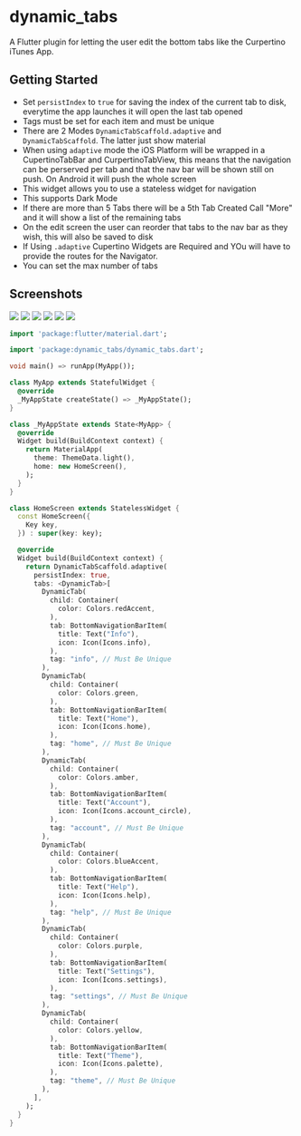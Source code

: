 # dynamic_tabs

A Flutter plugin for letting the user edit the bottom tabs like the Curpertino iTunes App.

## Getting Started

* Set `persistIndex` to `true` for saving the index of the current tab to disk, everytime the app launches it will open the last tab opened
* Tags must be set for each item and must be unique
* There are 2 Modes `DynamicTabScaffold.adaptive` and `DynamicTabScaffold`. The latter just show material
* When using `adaptive` mode the iOS Platform will be wrapped in a CupertinoTabBar and CurpertinoTabView, this means that the navigation can be perserved per tab and that the nav bar will be shown still on push. On Android it will push the whole screen
* This widget allows you to use a stateless widget for navigation
* This supports Dark Mode
* If there are more than 5 Tabs there will be a 5th Tab Created Call "More" and it will show a list of the remaining tabs
* On the edit screen the user can reorder that tabs to the nav bar as they wish, this will also be saved to disk
* If Using `.adaptive` Cupertino Widgets are Required and YOu will have to provide the routes for the Navigator.
* You can set the max number of tabs

## Screenshots

![](https://github.com/AppleEducate/plugins/blob/master/packages/dynamic_tabs/screenshots/1.PNG)
![](https://github.com/AppleEducate/plugins/blob/master/packages/dynamic_tabs/screenshots/2.PNG)
![](https://github.com/AppleEducate/plugins/blob/master/packages/dynamic_tabs/screenshots/3.PNG)
![](https://github.com/AppleEducate/plugins/blob/master/packages/dynamic_tabs/screenshots/4.PNG)
![](https://github.com/AppleEducate/plugins/blob/master/packages/dynamic_tabs/screenshots/5.PNG)
![](https://github.com/AppleEducate/plugins/blob/master/packages/dynamic_tabs/screenshots/6.PNG)

``` dart
import 'package:flutter/material.dart';

import 'package:dynamic_tabs/dynamic_tabs.dart';

void main() => runApp(MyApp());

class MyApp extends StatefulWidget {
  @override
  _MyAppState createState() => _MyAppState();
}

class _MyAppState extends State<MyApp> {
  @override
  Widget build(BuildContext context) {
    return MaterialApp(
      theme: ThemeData.light(),
      home: new HomeScreen(),
    );
  }
}

class HomeScreen extends StatelessWidget {
  const HomeScreen({
    Key key,
  }) : super(key: key);

  @override
  Widget build(BuildContext context) {
    return DynamicTabScaffold.adaptive(
      persistIndex: true,
      tabs: <DynamicTab>[
        DynamicTab(
          child: Container(
            color: Colors.redAccent,
          ),
          tab: BottomNavigationBarItem(
            title: Text("Info"),
            icon: Icon(Icons.info),
          ),
          tag: "info", // Must Be Unique
        ),
        DynamicTab(
          child: Container(
            color: Colors.green,
          ),
          tab: BottomNavigationBarItem(
            title: Text("Home"),
            icon: Icon(Icons.home),
          ),
          tag: "home", // Must Be Unique
        ),
        DynamicTab(
          child: Container(
            color: Colors.amber,
          ),
          tab: BottomNavigationBarItem(
            title: Text("Account"),
            icon: Icon(Icons.account_circle),
          ),
          tag: "account", // Must Be Unique
        ),
        DynamicTab(
          child: Container(
            color: Colors.blueAccent,
          ),
          tab: BottomNavigationBarItem(
            title: Text("Help"),
            icon: Icon(Icons.help),
          ),
          tag: "help", // Must Be Unique
        ),
        DynamicTab(
          child: Container(
            color: Colors.purple,
          ),
          tab: BottomNavigationBarItem(
            title: Text("Settings"),
            icon: Icon(Icons.settings),
          ),
          tag: "settings", // Must Be Unique
        ),
        DynamicTab(
          child: Container(
            color: Colors.yellow,
          ),
          tab: BottomNavigationBarItem(
            title: Text("Theme"),
            icon: Icon(Icons.palette),
          ),
          tag: "theme", // Must Be Unique
        ),
      ],
    );
  }
}

```